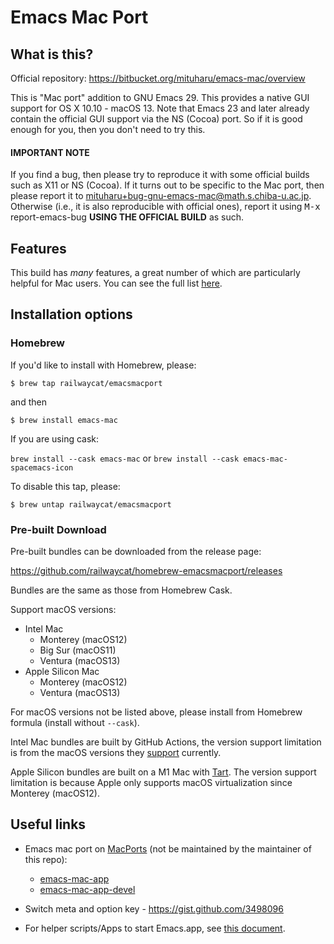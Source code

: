 # Emacs Mac Port

## What is this? ##

Official repository: https://bitbucket.org/mituharu/emacs-mac/overview

This is "Mac port" addition to GNU Emacs 29.  This provides a native
GUI support for OS X 10.10 - macOS 13.  Note that Emacs 23 and later
already contain the official GUI support via the NS (Cocoa) port.  So
if it is good enough for you, then you don't need to try this.

#### IMPORTANT NOTE ####

If you find a bug, then please try to reproduce it with some
official builds such as X11 or NS (Cocoa).  If it turns out to be
specific to the Mac port, then please report it to
<a href="mailto:mituharu+bug-gnu-emacs-mac@math.s.chiba-u.ac.jp">mituharu+bug-gnu-emacs-mac@math.s.chiba-u.ac.jp</a>.  Otherwise (i.e.,
it is also reproducible with official ones), report it using <kbd>M-x</kbd>
report-emacs-bug **USING THE OFFICIAL BUILD** as such.

## Features ##
This build has *many* features, a great number of which are particularly helpful for Mac users. You can see the full list <a href="https://bitbucket.org/mituharu/emacs-mac/src/master/README-mac">here</a>. 


## Installation options ##


### Homebrew ###
If you'd like to install with Homebrew, please:

`$ brew tap railwaycat/emacsmacport`

and then

`$ brew install emacs-mac`

If you are using cask:

`brew install --cask emacs-mac` or `brew install --cask emacs-mac-spacemacs-icon`

To disable this tap, please:

`$ brew untap railwaycat/emacsmacport`

### Pre-built Download ###

Pre-built bundles can be downloaded from the release page:

https://github.com/railwaycat/homebrew-emacsmacport/releases

Bundles are the same as those from Homebrew Cask.

Support macOS versions:

* Intel Mac
  - Monterey (macOS12)
  - Big Sur (macOS11)
  - Ventura (macOS13)
* Apple Silicon Mac
  - Monterey (macOS12)
  - Ventura (macOS13)

For macOS versions not be listed above, please install from Homebrew formula
(install without `--cask`).

Intel Mac bundles are built by GitHub Actions, the version support limitation is
from the macOS versions they
[support](https://docs.github.com/en/actions/using-github-hosted-runners/about-github-hosted-runners#supported-runners-and-hardware-resources)
currently.

Apple Silicon bundles are built on a M1 Mac with
[Tart](https://github.com/cirruslabs/tart). The version support limitation is
because Apple only supports macOS virtualization since Monterey (macOS12).

## Useful links ##

* Emacs mac port on [MacPorts](https://www.macports.org/) (not be maintained by the maintainer of this repo):
  - [emacs-mac-app](https://ports.macports.org/port/emacs-mac-app/)  
  - [emacs-mac-app-devel](https://ports.macports.org/port/emacs-mac-app-devel/)

* Switch meta and option key - https://gist.github.com/3498096

* For helper scripts/Apps to start Emacs.app, see [this document](https://github.com/railwaycat/homebrew-emacsmacport/blob/master/docs/emacs-start-helpers.md).
